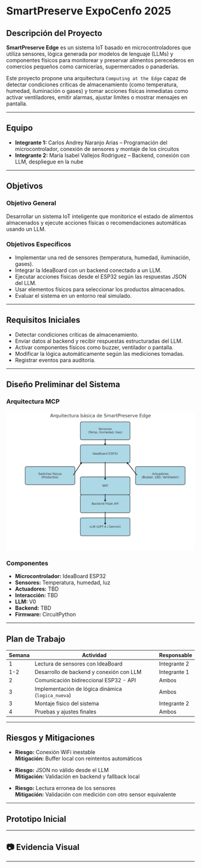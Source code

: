 # SmartPreserve ExpoCenfo 2025

## Descripción del Proyecto

**SmartPreserve Edge** es un sistema IoT basado en microcontroladores que utiliza sensores, lógica generada por modelos de lenguaje (LLMs) y componentes físicos para monitorear y preservar alimentos perecederos en comercios pequeños como carnicerías, supermercados o panaderías.

Este proyecto propone una arquitectura `Computing at the Edge` capaz de detectar condiciones críticas de almacenamiento (como temperatura, humedad, iluminación o gases) y tomar acciones físicas inmediatas como activar ventiladores, emitir alarmas, ajustar limites o mostrar mensajes en pantalla.

---

## Equipo

- **Integrante 1:** Carlos Andrey Naranjo Arias – Programación del microcontrolador, conexión de sensores y montaje de los circuitos
- **Integrante 2:** Maria Isabel Vallejos Rodriguez – Backend, conexión con LLM, despliegue en la nube

---

## Objetivos

### Objetivo General
Desarrollar un sistema IoT inteligente que monitorice el estado de alimentos almacenados y ejecute acciones físicas o recomendaciones automáticas usando un LLM.

### Objetivos Específicos
- Implementar una red de sensores (temperatura, humedad, iluminación, gases).
- Integrar la IdeaBoard con un backend conectado a un LLM.
- Ejecutar acciones físicas desde el ESP32 según las respuestas JSON del LLM.
- Usar elementos físicos para seleccionar los productos almacenados.
- Evaluar el sistema en un entorno real simulado.

---

## Requisitos Iniciales

- Detectar condiciones críticas de almacenamiento.
- Enviar datos al backend y recibir respuestas estructuradas del LLM.
- Activar componentes físicos como buzzer, ventilador o pantalla.
- Modificar la lógica automáticamente según las mediciones tomadas.
- Registrar eventos para auditoría.

---

## Diseño Preliminar del Sistema

### Arquitectura MCP

![Diagrama del Sistema](SmartPreserve_Edge_Diagrama.png)

### Componentes

- **Microcontrolador:** IdeaBoard ESP32
- **Sensores:** Temperatura, humedad, luz
- **Actuadores:** TBD
- **Interacción:** TBD
- **LLM:** V0
- **Backend:** TBD
- **Firmware:** CircuitPython

---

## Plan de Trabajo

| Semana | Actividad                                            | Responsable      |
|--------|------------------------------------------------------|------------------|
| 1      | Lectura de sensores con IdeaBoard                    | Integrante 2     |
| 1-2    | Desarrollo de backend y conexión con LLM             | Integrante 1     |
| 2      | Comunicación bidireccional ESP32 - API               | Ambos            |
| 3      | Implementación de lógica dinámica (`logica_nueva`)   | Ambos            |
| 3      | Montaje físico del sistema                           | Integrante 2     |
| 4      | Pruebas y ajustes finales                            | Ambos            |

---

## Riesgos y Mitigaciones

- **Riesgo:** Conexión WiFi inestable  
  **Mitigación:** Buffer local con reintentos automáticos

- **Riesgo:** JSON no válido desde el LLM  
  **Mitigación:** Validación en backend y fallback local

- **Riesgo:** Lectura erronea de los sensores  
  **Mitigación:** Validación con medición con otro sensor equivalente

---

## Prototipo Inicial


---

## 📷 Evidencia Visual

---
